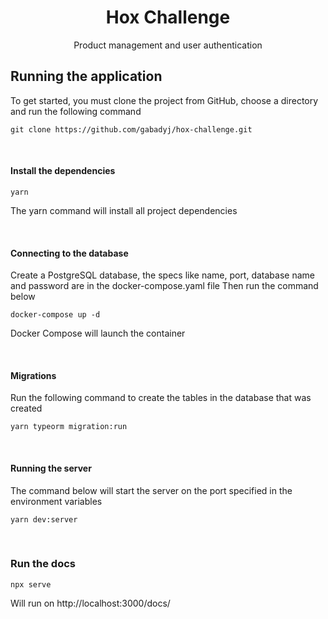 <h1 align="center">Hox Challenge</h1>
<p align="center">Product management and user authentication</p>

## Running the application

To get started, you must clone the project from GitHub, choose a directory and run the following command

```shell
git clone https://github.com/gabadyj/hox-challenge.git
```

<br />

#### Install the dependencies

```shell
yarn
```

The yarn command will install all project dependencies

<br />

#### Connecting to the database

Create a PostgreSQL database, the specs like name, port, database name and password are in the docker-compose.yaml file
Then run the command below

```shell
docker-compose up -d
```

Docker Compose will launch the container

<br />

#### Migrations

Run the following command to create the tables in the database that was created

```shell
yarn typeorm migration:run
```

<br />

#### Running the server

The command below will start the server on the port specified in the environment variables

```shell
yarn dev:server
```

<br />

### Run the docs

```shell
npx serve
```

Will run on http://localhost:3000/docs/
